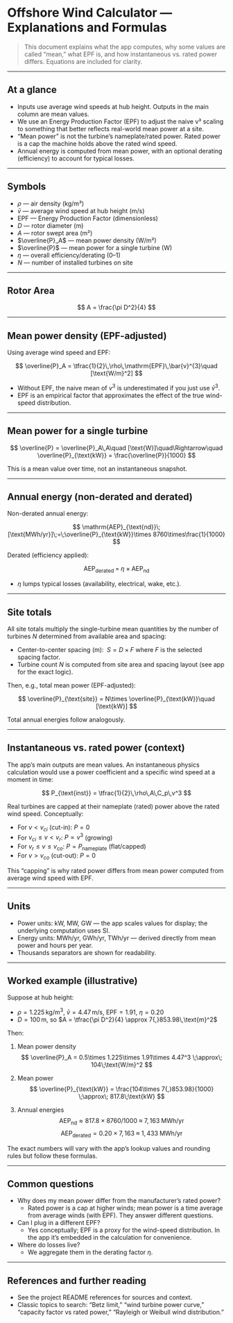 # Offshore Wind Calculator — Explanations and Formulas

> This document explains what the app computes, why some values are called “mean,” what EPF is, and how instantaneous vs. rated power differs. Equations are included for clarity.

---

## At a glance

- Inputs use average wind speeds at hub height. Outputs in the main column are mean values.
- We use an Energy Production Factor (EPF) to adjust the naive v³ scaling to something that better reflects real-world mean power at a site.
- “Mean power” is not the turbine’s nameplate/rated power. Rated power is a cap the machine holds above the rated wind speed.
- Annual energy is computed from mean power, with an optional derating (efficiency) to account for typical losses.

---

## Symbols

- $\rho$ — air density (kg/m³)
- $\bar{v}$ — average wind speed at hub height (m/s)
- $\mathrm{EPF}$ — Energy Production Factor (dimensionless)
- $D$ — rotor diameter (m)
- $A$ — rotor swept area (m²)
- $\overline{P}_A$ — mean power density (W/m²)
- $\overline{P}$ — mean power for a single turbine (W)
- $\eta$ — overall efficiency/derating (0–1)
- $N$ — number of installed turbines on site

---

## Rotor Area

$$
A = \frac{\pi D^2}{4}
$$

---

## Mean power density (EPF-adjusted)

Using average wind speed and EPF:

$$
\overline{P}_A = \tfrac{1}{2}\,\rho\,\mathrm{EPF}\,\bar{v}^{3}\quad [\text{W/m}^2]
$$

- Without EPF, the naive mean of $v^3$ is underestimated if you just use $\bar{v}^3$.
- EPF is an empirical factor that approximates the effect of the true wind-speed distribution.

---

## Mean power for a single turbine

$$
\overline{P} = \overline{P}_A\,A\quad [\text{W}]\quad\Rightarrow\quad \overline{P}_{\text{kW}} = \frac{\overline{P}}{1000}
$$

This is a mean value over time, not an instantaneous snapshot.

---

## Annual energy (non-derated and derated)

Non-derated annual energy:

$$
\mathrm{AEP}_{\text{nd}}\;[\text{MWh/yr}]\;=\;\overline{P}_{\text{kW}}\times 8760\times\frac{1}{1000}
$$

Derated (efficiency applied):

$$
\mathrm{AEP}_{\text{derated}}\;=\;\eta\;\times\;\mathrm{AEP}_{\text{nd}}
$$

- $\eta$ lumps typical losses (availability, electrical, wake, etc.).

---

## Site totals

All site totals multiply the single-turbine mean quantities by the number of turbines $N$ determined from available area and spacing:

- Center-to-center spacing (m): $\;S = D\times F$ where $F$ is the selected spacing factor.
- Turbine count $N$ is computed from site area and spacing layout (see app for the exact logic).

Then, e.g., total mean power (EPF-adjusted):

$$
\overline{P}_{\text{site}} = N\times \overline{P}_{\text{kW}}\quad [\text{kW}]
$$

Total annual energies follow analogously.

---

## Instantaneous vs. rated power (context)

The app’s main outputs are mean values. An instantaneous physics calculation would use a power coefficient and a specific wind speed at a moment in time:

$$
P_{\text{inst}} = \tfrac{1}{2}\,\rho\,A\,C_p\,v^3
$$

Real turbines are capped at their nameplate (rated) power above the rated wind speed. Conceptually:

- For $v < v_{ci}$ (cut-in): $P=0$
- For $v_{ci} \le v < v_{r}$: $P\propto v^3$ (growing)
- For $v_{r} \le v \le v_{co}$: $P= P_{\text{nameplate}}$ (flat/capped)
- For $v > v_{co}$ (cut-out): $P=0$

This “capping” is why rated power differs from mean power computed from average wind speed with EPF.

---

## Units

- Power units: kW, MW, GW — the app scales values for display; the underlying computation uses SI.
- Energy units: MWh/yr, GWh/yr, TWh/yr — derived directly from mean power and hours per year.
- Thousands separators are shown for readability.

---

## Worked example (illustrative)

Suppose at hub height:

- $\rho = 1.225\,\text{kg/m}^3$, $\bar{v} = 4.47\,\text{m/s}$, $\mathrm{EPF}=1.91$, $\eta = 0.20$
- $D = 100\,\text{m}$, so $A = \tfrac{\pi D^2}{4} \approx 7{,}853.98\,\text{m}^2$

Then:

1) Mean power density
$$
\overline{P}_A = 0.5\times 1.225\times 1.91\times 4.47^3 \;\approx\; 104\;\text{W/m}^2
$$

2) Mean power
$$
\overline{P}_{\text{kW}} = \frac{104\times 7{,}853.98}{1000} \;\approx\; 817.8\;\text{kW}
$$

3) Annual energies
$$
\mathrm{AEP}_{\text{nd}} \approx 817.8\times 8760/1000 \;\approx\; 7{,}163\;\text{MWh/yr}
$$
$$
\mathrm{AEP}_{\text{derated}} = 0.20\times 7{,}163 \;\approx\; 1{,}433\;\text{MWh/yr}
$$

The exact numbers will vary with the app’s lookup values and rounding rules but follow these formulas.

---

## Common questions

- Why does my mean power differ from the manufacturer’s rated power?
  - Rated power is a cap at higher winds; mean power is a time average from average winds (with EPF). They answer different questions.
- Can I plug in a different EPF?
  - Yes conceptually; EPF is a proxy for the wind-speed distribution. In the app it’s embedded in the calculation for convenience.
- Where do losses live?
  - We aggregate them in the derating factor $\eta$.

---

## References and further reading

- See the project README references for sources and context.
- Classic topics to search: “Betz limit,” “wind turbine power curve,” “capacity factor vs rated power,” “Rayleigh or Weibull wind distribution.”
